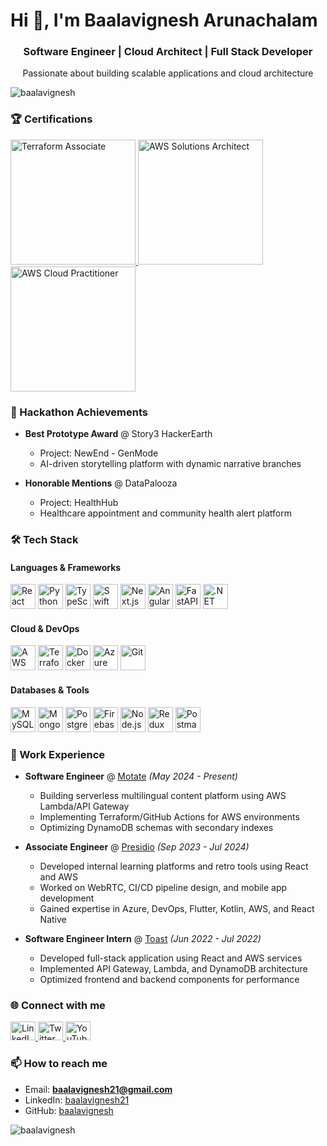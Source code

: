 # Hi 👋, I'm Baalavignesh Arunachalam

<div align="center">
  <h3>Software Engineer | Cloud Architect | Full Stack Developer</h3>
  <p>Passionate about building scalable applications and cloud architecture</p>
</div>

<p align="left">
  <img src="https://komarev.com/ghpvc/?username=Baalavignesh&label=Profile%20views&color=0e75b6&style=flat" alt="baalavignesh" />
</p>

### 🏆 Certifications
<p align="left">
  <a href="https://www.credly.com/badges/ff42c6c7-1d83-4609-b678-c695ed78667a/public_url">
    <img src="portfolio/app/public/static/achievements/terraform.png" alt="Terraform Associate" height="200px" width="200px"/>
  </a>
  <a href="https://www.credly.com/badges/60a34dc7-0735-41fb-b92c-930fc9922bae/linked_in_profile">
    <img src="portfolio/app/public/static/achievements/solutions-architect.png" alt="AWS Solutions Architect" height="200px" width="200px"/>
  </a>
  <a href="https://www.credly.com/badges/1e437970-3a19-47c8-955e-ccd11a9974cd/linked_in_profile">
    <img src="portfolio/app/public/static/achievements/practitioner.png" alt="AWS Cloud Practitioner" height="200px" width="200px"/>
  </a>
</p>



### 🏅 Hackathon Achievements

- **Best Prototype Award** @ Story3 HackerEarth
  - Project: NewEnd - GenMode
  - AI-driven storytelling platform with dynamic narrative branches

- **Honorable Mentions** @ DataPalooza
  - Project: HealthHub
  - Healthcare appointment and community health alert platform

### 🛠 Tech Stack

#### Languages & Frameworks
<p align="left">
  <img src="portfolio/app/public/static/skills/react.png" alt="React" width="40" height="40"/>
  <img src="portfolio/app/public/static/skills/python.svg" alt="Python" width="40" height="40"/>
  <img src="portfolio/app/public/static/skills/ts.png" alt="TypeScript" width="40" height="40"/>
  <img src="portfolio/app/public/static/skills/swift.svg" alt="Swift" width="40" height="40"/>
  <img src="portfolio/app/public/static/skills/nextjs.svg" alt="Next.js" width="40" height="40"/>
  <img src="portfolio/app/public/static/skills/angular.png" alt="Angular" width="40" height="40"/>
  <img src="portfolio/app/public/static/skills/fastapi.svg" alt="FastAPI" width="40" height="40"/>
  <img src="portfolio/app/public/static/skills/net.svg" alt=".NET" width="40" height="40"/>
</p>

#### Cloud & DevOps
<p align="left">
  <img src="portfolio/app/public/static/skills/aws.svg" alt="AWS" width="40" height="40"/>
  <img src="portfolio/app/public/static/skills/terraform.svg" alt="Terraform" width="40" height="40"/>
  <img src="portfolio/app/public/static/skills/docker.png" alt="Docker" width="40" height="40"/>
  <img src="portfolio/app/public/static/skills/azure.svg" alt="Azure" width="40" height="40"/>
  <img src="portfolio/app/public/static/skills/git.png" alt="Git" width="40" height="40"/>
</p>

#### Databases & Tools
<p align="left">
  <img src="portfolio/app/public/static/skills/mysql.svg" alt="MySQL" width="40" height="40"/>
  <img src="portfolio/app/public/static/skills/mongo.svg" alt="MongoDB" width="40" height="40"/>
  <img src="portfolio/app/public/static/skills/postgresql.png" alt="PostgreSQL" width="40" height="40"/>
  <img src="portfolio/app/public/static/skills/firebase.svg" alt="Firebase" width="40" height="40"/>
  <img src="portfolio/app/public/static/skills/node.svg" alt="Node.js" width="40" height="40"/>
  <img src="portfolio/app/public/static/skills/redux.svg" alt="Redux" width="40" height="40"/>
  <img src="portfolio/app/public/static/skills/postman.png" alt="Postman" width="40" height="40"/>
</p>


### 💼 Work Experience

- **Software Engineer** @ [Motate](https://motate.io/) _(May 2024 - Present)_
  - Building serverless multilingual content platform using AWS Lambda/API Gateway
  - Implementing Terraform/GitHub Actions for AWS environments
  - Optimizing DynamoDB schemas with secondary indexes

- **Associate Engineer** @ [Presidio](https://www.presidio.com/) _(Sep 2023 - Jul 2024)_
  - Developed internal learning platforms and retro tools using React and AWS
  - Worked on WebRTC, CI/CD pipeline design, and mobile app development
  - Gained expertise in Azure, DevOps, Flutter, Kotlin, AWS, and React Native

- **Software Engineer Intern** @ [Toast](https://pos.toasttab.com/) _(Jun 2022 - Jul 2022)_
  - Developed full-stack application using React and AWS services
  - Implemented API Gateway, Lambda, and DynamoDB architecture
  - Optimized frontend and backend components for performance
  
### 🌐 Connect with me
<p align="left">
  <a href="https://www.linkedin.com/in/baalavignesh21" target="_blank">
    <img src="https://raw.githubusercontent.com/rahuldkjain/github-profile-readme-generator/master/src/images/icons/Social/linked-in-alt.svg" alt="LinkedIn" height="30" width="40" />
  </a>
  <a href="https://twitter.com/pableboo21" target="_blank">
    <img src="https://raw.githubusercontent.com/rahuldkjain/github-profile-readme-generator/master/src/images/icons/Social/twitter.svg" alt="Twitter" height="30" width="40" />
  </a>
  <a href="https://www.youtube.com/@PAbleBoo" target="_blank">
    <img src="https://raw.githubusercontent.com/rahuldkjain/github-profile-readme-generator/master/src/images/icons/Social/youtube.svg" alt="YouTube" height="30" width="40" />
  </a>
</p>

### 📫 How to reach me
- Email: **baalavignesh21@gmail.com**
- LinkedIn: [baalavignesh21](https://www.linkedin.com/in/baalavignesh21/)
- GitHub: [baalavignesh](https://github.com/baalavignesh)

<p>
  <img align="left" src="https://github-readme-stats.vercel.app/api/top-langs?username=baalavignesh&show_icons=true&locale=en&layout=compact" alt="baalavignesh" />
</p>
